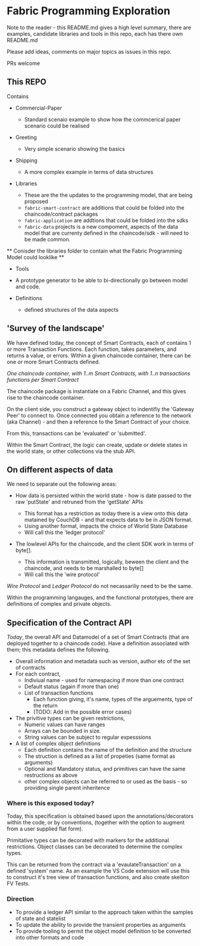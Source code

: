 # Fabric Programming Exploration

Note to the reader - this README.md gives a high level summary, there are examples, candidate libraries and tools in this repo, each has there own README.md

Please add ideas, comments on major topics as issues in this repo.

PRs welcome

## This REPO

Contains

- Commercial-Paper
  - Standard scenaio example to show how the commcerical paper scenario could be realised
- Greeting
  - Very simple scenario showing the basics
- Shipping
  - A more complex example in terms of data structures

- Libraries
  - These are the the updates to the programming model, that are being proposed
  - `fabric-smart-contract` are additions that could be folded into the chaincode/contract packages
  - `fabric-application` are addtions that could be folded into the sdks
  - `fabric-data` projects is a new compoment, aspects of the data model that are currenty defined in the chaincode/sdk - will need to be made common.

** Conisder the libraries folder to contain what the Fabric Programming Model could looklike **  

- Tools
 - A prototype generator to be able to bi-directionally go between model and code.

- Definitions
  - defined structures of the data aspects

## 'Survey of the landscape'

We have defined today, the concept of Smart Contracts, each of contains 1 or more Transaction Functions. Each function, takes parameters, and returns a value, or errors. Within a given chaincode container, there can be one or more Smart Contracts defined.

*One chaincode container, with 1..m Smart Contracts, with 1..n transactions functions per Smart Contract*

The chaincode package is instantiate on a Fabric Channel, and this gives rise to the chaincode container.

On the client side, you construct a gateway object to indentifiy the 'Gateway Peer' to connect to. Once connected you obtain a reference to the network (aka Channel) - and then a reference to the Smart Contract of your choice.

From this, transactions can be 'evaluated' or 'submitted'. 

Within the Smart Contract, the logic can create, update or delete states in the world state, or other collections via the stub API.

## On different aspects of data

We need to separate out the following areas:

- How data is persisted within the world state - how is date passed to the raw 'putState' and retruned from the 'getState' APIs
  - This format has a restriction as today there is a view onto this data matained by CouchDB - and that expects data to be in JSON format. 
  - Using another format, impacts the choice of World State Database
  - Will call this the 'ledger protocol'

- The lowlevel APIs for the chaincode, and the client SDK work in terms of byte[].  
  - This information is transmitted, logically, beween the client and the chaincode, and needs to be marshalled to byte[]
  - Will call this the 'wire protocol'

*Wire Protocol* and *Ledger Protocol* do not necassariliy need to be the same.

Within the programming langauges, and the functional prototypes, there are definitions of complex and private objects.

## Specification of the Contract API

*Today*, the overall API and Datamodel of a set of Smart Contracts (that are deployed together to a chaincode code). Have a definition associated with them; this metadata defines the following.

- Overall information and metadata such as version, author etc of the set of contracts
- For each contract,
  - Indiviual name - used for namespacing if more than one contract
  - Default status (again if more than one)
  - List of transaction functions
    - Each function giving, it's name, types of the arguements, type of the return
    - (TODO: Add in the possible error cases)
- The privitive types can be given restrictions,
  - Numeric values can have ranges
  - Arrays can be bounded in size.
  - String values can be subject to regular expesssions
- A list of complex object definitions
  - Each definition contains the name of the definition and the structure
  - The struction is defined as a list of propeties (same format as arguments)
  - Optional and Mandatory status, and primitives can have the same restructions as above
  - other complex objects can be referred to or used as the basis - so providing single parent inheritence

### Where is this exposed today?

Today, this specification is obtained based upon the annotations/decorators within the code, or by conventions, (together with the option to augment from a user supplied flat form).

Primitative types can be decorated with markers for the additional restrictions.
Object classes can be decorated to determine the complex types.

This can be returned from the contract via a 'evaulateTransaction' on a defined 'system' name. As an example the VS Code extension will use this to construct it's tree view of transaction functions, and also create skelton FV Tests.

### Direction

- To provide a ledger API similar to the approach taken within the samples of state and statelist
- To update the ability to provide the transient properties as arguments
- To provide tooling to permit the object model definition to be converted into other formats and code




